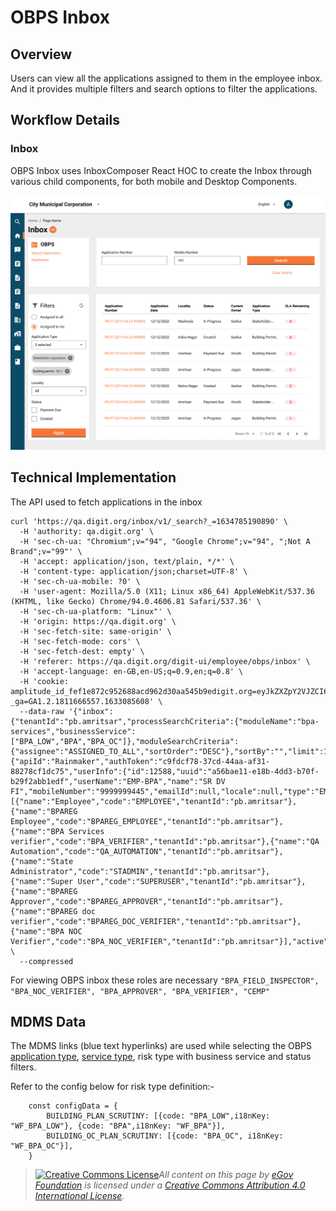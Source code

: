 # OBPS Inbox

## Overview

Users can view all the applications assigned to them in the employee inbox. And it provides multiple filters and search options to filter the applications.

## Workflow Details

### Inbox

OBPS Inbox uses InboxComposer React HOC to create the Inbox through various child components, for both mobile and Desktop Components.

![](<../../../../../../.gitbook/assets/Desktop - 40.png>)

## Technical Implementation

The API used to fetch applications in the inbox

```
curl 'https://qa.digit.org/inbox/v1/_search?_=1634785190890' \
  -H 'authority: qa.digit.org' \
  -H 'sec-ch-ua: "Chromium";v="94", "Google Chrome";v="94", ";Not A Brand";v="99"' \
  -H 'accept: application/json, text/plain, */*' \
  -H 'content-type: application/json;charset=UTF-8' \
  -H 'sec-ch-ua-mobile: ?0' \
  -H 'user-agent: Mozilla/5.0 (X11; Linux x86_64) AppleWebKit/537.36 (KHTML, like Gecko) Chrome/94.0.4606.81 Safari/537.36' \
  -H 'sec-ch-ua-platform: "Linux"' \
  -H 'origin: https://qa.digit.org' \
  -H 'sec-fetch-site: same-origin' \
  -H 'sec-fetch-mode: cors' \
  -H 'sec-fetch-dest: empty' \
  -H 'referer: https://qa.digit.org/digit-ui/employee/obps/inbox' \
  -H 'accept-language: en-GB,en-US;q=0.9,en;q=0.8' \
  -H 'cookie: amplitude_id_fef1e872c952688acd962d30aa545b9edigit.org=eyJkZXZpY2VJZCI6IjYxMDYxMWFjLTY5MjMtNDQ1Yi04ZWZlLTUxNGVkMmE5MzRjOFIiLCJ1c2VySWQiOm51bGwsIm9wdE91dCI6ZmFsc2UsInNlc3Npb25JZCI6MTYzMzA4NTYwNzE5MiwibGFzdEV2ZW50VGltZSI6MTYzMzA4NTYwNzk2OCwiZXZlbnRJZCI6MSwiaWRlbnRpZnlJZCI6MSwic2VxdWVuY2VOdW1iZXIiOjJ9; _ga=GA1.2.1811666557.1633085608' \
  --data-raw '{"inbox":{"tenantId":"pb.amritsar","processSearchCriteria":{"moduleName":"bpa-services","businessService":["BPA_LOW","BPA","BPA_OC"]},"moduleSearchCriteria":{"assignee":"ASSIGNED_TO_ALL","sortOrder":"DESC"},"sortBy":"","limit":10,"offset":0,"sortOrder":"DESC"},"RequestInfo":{"apiId":"Rainmaker","authToken":"c9fdcf78-37cd-44aa-af31-88278cf1dc75","userInfo":{"id":12588,"uuid":"a56bae11-e18b-4dd3-b70f-b29f2abb1edf","userName":"EMP-BPA","name":"SR DV FI","mobileNumber":"9999999445","emailId":null,"locale":null,"type":"EMPLOYEE","roles":[{"name":"Employee","code":"EMPLOYEE","tenantId":"pb.amritsar"},{"name":"BPAREG Employee","code":"BPAREG_EMPLOYEE","tenantId":"pb.amritsar"},{"name":"BPA Services verifier","code":"BPA_VERIFIER","tenantId":"pb.amritsar"},{"name":"QA Automation","code":"QA_AUTOMATION","tenantId":"pb.amritsar"},{"name":"State Administrator","code":"STADMIN","tenantId":"pb.amritsar"},{"name":"Super User","code":"SUPERUSER","tenantId":"pb.amritsar"},{"name":"BPAREG Approver","code":"BPAREG_APPROVER","tenantId":"pb.amritsar"},{"name":"BPAREG doc verifier","code":"BPAREG_DOC_VERIFIER","tenantId":"pb.amritsar"},{"name":"BPA NOC Verifier","code":"BPA_NOC_VERIFIER","tenantId":"pb.amritsar"}],"active":true,"tenantId":"pb.amritsar","permanentCity":null}}}' \
  --compressed
```

For viewing OBPS inbox these roles are necessary `"BPA_FIELD_INSPECTOR", "BPA_NOC_VERIFIER", "BPA_APPROVER", "BPA_VERIFIER", "CEMP"`

## MDMS Data

The MDMS links (blue text hyperlinks) are used while selecting the OBPS [application type](https://github.com/egovernments/egov-mdms-data/blob/DEV/data/pb/BPA/ApplicationType.json), [service type](https://github.com/egovernments/egov-mdms-data/blob/DEV/data/pb/BPA/ServiceType.json), risk type with business service and status filters.&#x20;

Refer to the config below for risk type definition:-

```
    const configData = {
        BUILDING_PLAN_SCRUTINY: [{code: "BPA_LOW",i18nKey: "WF_BPA_LOW"}, {code: "BPA",i18nKey: "WF_BPA"}],
        BUILDING_OC_PLAN_SCRUTINY: [{code: "BPA_OC", i18nKey: "WF_BPA_OC"}],
    }
```



> [![Creative Commons License](https://i.creativecommons.org/l/by/4.0/80x15.png)_​_](http://creativecommons.org/licenses/by/4.0/)_All content on this page by_ [_eGov Foundation_](https://egov.org.in/) _is licensed under a_ [_Creative Commons Attribution 4.0 International License_](http://creativecommons.org/licenses/by/4.0/)_._
